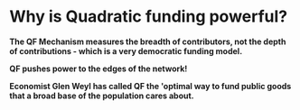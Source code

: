 # Why is Quadratic funding powerful?

**The QF Mechanism measures the breadth of contributors, not the depth of contributions - which is a very democratic funding model.**

**QF pushes power to the edges of the network!**

**Economist Glen Weyl has called QF the 'optimal way to fund public goods that a broad base of the population cares about.**
